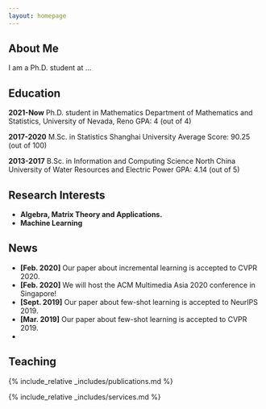 ```yaml
---
layout: homepage
---
```


## About Me

I am a Ph.D. student at ...


## Education
**2021-Now**	Ph.D. student in Mathematics
Department of Mathematics and Statistics, University of Nevada, Reno
GPA: 4 (out of 4)

**2017-2020** M.Sc. in Statistics
Shanghai University
Average Score: 90.25 (out of 100)

**2013-2017**	B.Sc. in Information and Computing Science
North China University of Water Resources and Electric Power
GPA: 4.14 (out of 5)


## Research Interests

- **Algebra, Matrix Theory and Applications.**  
- **Machine Learning**  

## News

- **[Feb. 2020]** Our paper about incremental learning is accepted to CVPR 2020.
- **[Feb. 2020]** We will host the ACM Multimedia Asia 2020 conference in Singapore!
- **[Sept. 2019]** Our paper about few-shot learning is accepted to NeurIPS 2019.
- **[Mar. 2019]** Our paper about few-shot learning is accepted to CVPR 2019.
- 

## Teaching
{% include_relative _includes/publications.md %}

{% include_relative _includes/services.md %}
